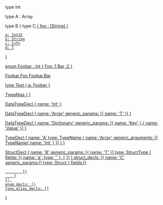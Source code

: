 
type Int

type A : Array<Int>


type B<T> {
    type C<U> {
        foo : [String]
    }

    a: Int32
    b: String
    c: C<T>
    d: T
}

enum Foobar : Int {
    Foo :1
    Bar :2
}

Foobar.Foo
Foobar.Bar

type Test {
    a: Foobar
}

TypeAlias {
}

DataTypeDecl {
    name: 'Int'
}

DataTypeDecl {
    name: 'Array'
    generic_params: [{
        name: 'T'
    }]
}

DataTypeDecl {
    name: 'Dictionary'
    generic_params: [{
        name: 'Key'
    },{
        name: 'Value'
    }]
}

TypeDecl {
    name: 'A'
    type: TypeName {
        name: 'Array'
        generic_arguments: [{
            TypeName{
                name: 'Int'
            }
        }]
    }
}

StructDecl {
    name: 'B'
    generic_params: [{
        name: 'T'
    }]
    type: StructType {
        fields: [{
            name: 'a',
            type: ''
        }, {
        }]
    }
    struct_decls: [{
        name: 'C'
        generic_params:[]
        type: Struct {
            fields:[{
                
            }]
        }
    }],
    enum_decls: []
    type_alias_decls: []
}